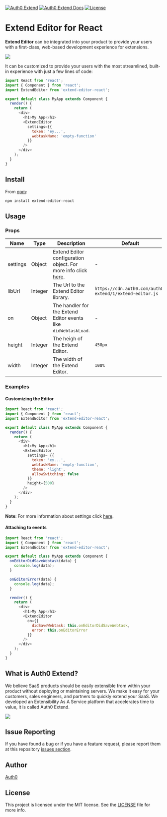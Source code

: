 [![Auth0 Extend][auth0-extend-image]][auth0-extend-url] [![Auth0 Extend Docs][extend-docs-image]][extend-docs-url] [![License][license-image]][license-url]

[auth0-extend-image]:https://cdn.auth0.com/auth0-extend/badges/extend-final.svg
[auth0-extend-url]: https://a0e-1147409ed911764f3380bf71372283aa.run.webtask.io/a0-extend-gh-badge?repository=extend-editor-react&urlPath=developers
[extend-docs-image]:https://cdn.auth0.com/auth0-extend/badges/extend-docs-final.svg
[extend-docs-url]: https://a0e-1147409ed911764f3380bf71372283aa.run.webtask.io/a0-extend-docs-gh-badge?repository=extend-editor-react&urlPath=libraries/extend-editor#integration-options
[license-image]: http://img.shields.io/npm/l/auth0-lock.svg?style=flat-square
[license-url]: #license

# Extend Editor for React

**Extend Editor** can be integrated into your product to provide your users with a first-class, web-based development experience for extensions.

![](https://camo.githubusercontent.com/e359a3721463fafdd3380ef1477533fa0a0ab1d2/68747470733a2f2f63646e2e61757468302e636f6d2f626c6f672f657874656e642d776562686f6f6b732f73657474696e67732d656469742d636f64652e706e67)

It can be customized to provide your users with the most streamlined, built-in experience with just a few lines of code:

```javascript
import React from 'react';
import { Component } from 'react';
import ExtendEditor from 'extend-editor-react';

export default class MyApp extends Component {
  render() {
    return (
      <div>
        <h1>My App</h1>
        <ExtendEditor
          settings={{
            token: 'ey...',
            webtaskName: 'empty-function'
          }}
        />
      </div>
    );
  }
}
```

## Install

From [npm](https://npmjs.org):

```sh
npm install extend-editor-react
```

## Usage
### Props

| Name  | Type | Description | Default |
| ------------- | ------------- |-------------|-------------|
| settings  | Object  | Extend Editor configuration object. For more info click [here](https://auth0.com/extend/docs/libraries/extend-editor#configuring-extend-editor). | - |
| libUrl | Integer | The Url to the Extend Editor library. | `https://cdn.auth0.com/auth0-extend/1/extend-editor.js` |
| on | Object | The handler for the Extend Editor events like `didWebtaskLoad`. | - |
| height | Integer | The heigh of the Extend Editor. | `450px` |
| width | Integer | The width of the Extend Editor. | `100%` |

### Examples

#### Customizing the Editor

```javascript
import React from 'react';
import { Component } from 'react';
import ExtendEditor from 'extend-editor-react';

export default class MyApp extends Component {
  render() {
    return (
      <div>
        <h1>My App</h1>
        <ExtendEditor
          settings= {{
            token: 'ey...',
            webtaskName: 'empty-function',
            theme: 'light',
            allowSwitching: false
          }}
          height={500}
        />
      </div>
    );
  }
}
```

**Note**: For more information about settings click [here](https://auth0.com/extend/docs/libraries/extend-editor#configuring-extend-editor).

#### Attaching to events

```javascript
import React from 'react';
import { Component } from 'react';
import ExtendEditor from 'extend-editor-react';

export default class MyApp extends Component {
  onEditorDidSaveWebtask(data) {
    console.log(data);
  }

  onEditorError(data) {
    console.log(data);
  }

  render() {
    return (
      <div>
        <h1>My App</h1>
        <ExtendEditor
          on={{
            didSaveWebtask: this.onEditorDidSaveWebtask,
            error: this.onEditorError
          }}
        />
      </div>
    );
  }
}
```


## What is Auth0 Extend?

We believe SaaS products should be easily extensible from within your product without deploying or maintaining servers. We make it easy for your customers, sales engineers, and partners to quickly extend your SaaS. We developed an Extensibility As A Service platform that accelerates time to value, it is called Auth0 Extend.

![](https://user-images.githubusercontent.com/302314/33046084-3aedd346-ce2e-11e7-9445-7b3f88fdf114.png)

## Issue Reporting

If you have found a bug or if you have a feature request, please report them at this repository [issues section](https://github.com/auth0/extend-editor-react).

## Author

[Auth0](auth0.com)

## License

This project is licensed under the MIT license. See the [LICENSE](LICENSE) file for more info.
